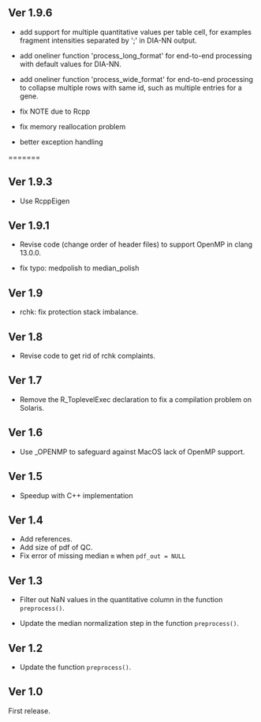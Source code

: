 ## Ver 1.9.6

- add support for multiple quantitative values per table cell, for examples fragment intensities separated by ';' in DIA-NN output.

- add oneliner function 'process_long_format' for end-to-end processing with default values for DIA-NN.

- add oneliner function 'process_wide_format' for end-to-end processing to collapse multiple rows with same id, such as multiple entries for a gene.

- fix NOTE due to Rcpp

- fix memory reallocation problem

- better exception handling

=======
## Ver 1.9.3

- Use RcppEigen

## Ver 1.9.1

- Revise code (change order of header files) to support OpenMP in clang 13.0.0.

- fix typo: medpolish to median_polish

## Ver 1.9

- rchk: fix protection stack imbalance.

## Ver 1.8

- Revise code to get rid of rchk complaints.

## Ver 1.7

- Remove the R_ToplevelExec declaration to fix a compilation problem on Solaris.

## Ver 1.6

- Use _OPENMP to safeguard against MacOS lack of OpenMP support.

## Ver 1.5

- Speedup with C++ implementation

## Ver 1.4

- Add references.
- Add size of pdf of QC.
- Fix error of missing median `m` when `pdf_out = NULL`

## Ver 1.3

- Filter out NaN values in the quantitative column in the function `preprocess()`.

- Update the median normalization step in the function `preprocess()`.

## Ver 1.2

- Update the function `preprocess()`.

## Ver 1.0

First release.
